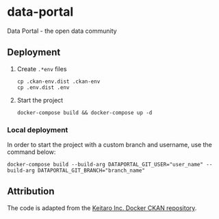 # data-portal

Data Portal - the open data community

## Deployment

1. Create `.*env` files

   ```shell
   cp .ckan-env.dist .ckan-env
   cp .env.dist .env
   ```

2. Start the project

    ```shell
    docker-compose build && docker-compose up -d
    ```

### Local deployment

In order to start the project with a custom branch and username, use the command below:

```shell
docker-compose build --build-arg DATAPORTAL_GIT_USER="user_name" --build-arg DATAPORTAL_GIT_BRANCH="branch_name"
```

## Attribution

The code is adapted from the [Keitaro Inc. Docker CKAN repository](https://github.com/keitaroinc/docker-ckan).
